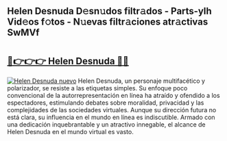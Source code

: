 ## Helen Desnuda D𝚎sn𝚞dos filtr𝚊dos - Parts-yIh Vid𝚎os f𝚘tos - N𝚞evas filtr𝚊ciones atr𝚊ctivas SwMVf

# <h2><a href="http://mbb0z0.tromn.icu/?c=Helen+Desnuda">🔗👉👉👉 Helen Desnuda 🔗🔗</a></h2>

[![Helen Desnuda nuevo](https://i.imgur.com/pEAQMta.gif)](http://mbb0z0.tromn.icu/?c=Helen+Desnuda)
Helen Desnuda, un personaje multifacético y polarizador, se resiste a las etiquetas simples. Su enfoque poco convencional de la autorrepresentación en línea ha atraído y ofendido a los espectadores, estimulando debates sobre moralidad, privacidad y las complejidades de las sociedades virtuales. Aunque su dirección futura no está clara, su influencia en el mundo en línea es indiscutible. Armado con una dedicación inquebrantable y un atractivo innegable, el alcance de Helen Desnuda en el mundo virtual es vasto.

